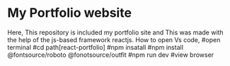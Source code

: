 # My Portfolio website
 Here, This repository is included my portfolio site and This was made with the help of the js-based framework reactjs.
 How to open Vs code,
 #open terminal
 #cd path[react-portfolio]
 #npm insatall
 #npm install @fontsource/roboto @fonotsource/outfit
 #npm run dev
 #view browser 
